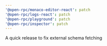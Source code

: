 ```yaml
---
'@open-rpc/monaco-editor-react': patch
'@open-rpc/logs-react': patch
'@open-rpc/playground': patch
'@open-rpc/inspector': patch
---
```


A quick release to fix external schema fetching
